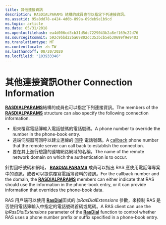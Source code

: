 ```yaml
---
title: 其他連接資訊
description: RASDIALPARAMS 結構的成員也可以指定下列連接資訊。
ms.assetid: 95a8dd78-e424-4d0b-899a-69deb9e1b9cd
ms.topic: article
ms.date: 05/31/2018
ms.openlocfilehash: ea4d006cd3cb31d5dc7229043b2a8ef169c22d76
ms.sourcegitcommit: 592c9bbd22ba69802dc353bcb5eb30699f9e9403
ms.translationtype: MT
ms.contentlocale: zh-TW
ms.lasthandoff: 08/20/2020
ms.locfileid: "103933346"
---
```

# <a name="other-connection-information"></a><span data-ttu-id="ad62c-103">其他連接資訊</span><span class="sxs-lookup"><span data-stu-id="ad62c-103">Other Connection Information</span></span>

<span data-ttu-id="ad62c-104">[**RASDIALPARAMS**](/previous-versions/windows/desktop/legacy/aa377238(v=vs.85))結構的成員也可以指定下列連接資訊。</span><span class="sxs-lookup"><span data-stu-id="ad62c-104">The members of the [**RASDIALPARAMS**](/previous-versions/windows/desktop/legacy/aa377238(v=vs.85)) structure can also specify the following connection information.</span></span>

-   <span data-ttu-id="ad62c-105">用來覆寫電話簿輸入電話號碼的電話號碼。</span><span class="sxs-lookup"><span data-stu-id="ad62c-105">A phone number to override the number in the phone-book entry.</span></span>
-   <span data-ttu-id="ad62c-106">遠端伺服器可回呼以建立連線的 [回呼](callback-connections.md) 電話號碼。</span><span class="sxs-lookup"><span data-stu-id="ad62c-106">A [callback](callback-connections.md) phone number that the remote server can call back to establish the connection.</span></span>
-   <span data-ttu-id="ad62c-107">要在其上進行驗證的遠端網路網域的名稱。</span><span class="sxs-lookup"><span data-stu-id="ad62c-107">The name of the remote network domain on which the authentication is to occur.</span></span>

<span data-ttu-id="ad62c-108">針對回呼號碼和網域， [**RASDIALPARAMS**](/previous-versions/windows/desktop/legacy/aa377238(v=vs.85)) 成員可以指出 RAS 應使用電話簿專案中的資訊，或者可以提供覆寫電話簿資料的資訊。</span><span class="sxs-lookup"><span data-stu-id="ad62c-108">For the callback number and the domain, the [**RASDIALPARAMS**](/previous-versions/windows/desktop/legacy/aa377238(v=vs.85)) members can either indicate that RAS should use the information in the phone-book entry, or it can provide information that overrides the phone-book data.</span></span>

<span data-ttu-id="ad62c-109">RAS 用戶端可以使用 [**RasDial**](/windows/desktop/api/Ras/nf-ras-rasdiala)函式的 *lpRasDialExtensions* 參數，來控制 RAS 是否使用電話簿輸入中指定的電話號碼首碼或尾碼。</span><span class="sxs-lookup"><span data-stu-id="ad62c-109">A RAS client can use the *lpRasDialExtensions* parameter of the [**RasDial**](/windows/desktop/api/Ras/nf-ras-rasdiala) function to control whether RAS uses a phone number prefix or suffix specified in a phone-book entry.</span></span>

 

 